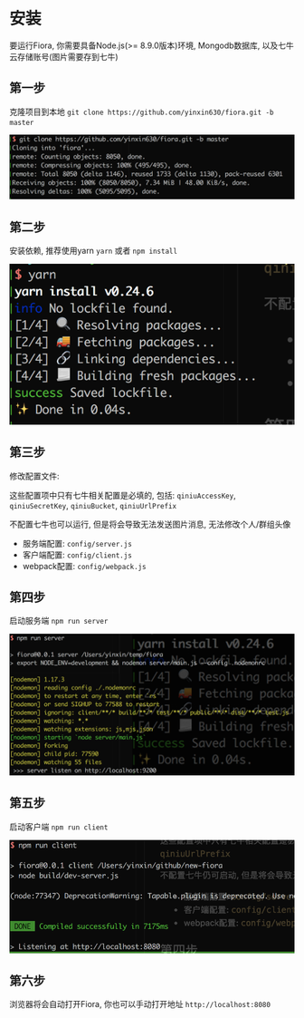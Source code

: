 # 安装

要运行Fiora, 你需要具备Node.js(>= 8.9.0版本)环境, Mongodb数据库, 以及七牛云存储账号(图片需要存到七牛)

## 第一步

克隆项目到本地 `git clone https://github.com/yinxin630/fiora.git -b master`

![](./screenshots/git-clone.png)

## 第二步

安装依赖, 推荐使用yarn `yarn` 或者 `npm install`

![](./screenshots/yarn.png)

## 第三步

修改配置文件:

这些配置项中只有七牛相关配置是必填的, 包括: `qiniuAccessKey`, `qiniuSecretKey`, `qiniuBucket`, `qiniuUrlPrefix`

不配置七牛也可以运行, 但是将会导致无法发送图片消息, 无法修改个人/群组头像

- 服务端配置: `config/server.js`
- 客户端配置: `config/client.js`
- webpack配置: `config/webpack.js`

## 第四步

启动服务端 `npm run server`

![](./screenshots/run-server.png)

## 第五步

启动客户端 `npm run client`

![](./screenshots/run-client.png)

## 第六步

浏览器将会自动打开Fiora, 你也可以手动打开地址 `http://localhost:8080`